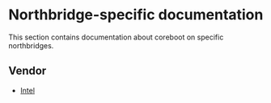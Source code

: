 # Northbridge-specific documentation

This section contains documentation about coreboot on specific northbridges.

## Vendor

- [Intel](intel/index.md)

